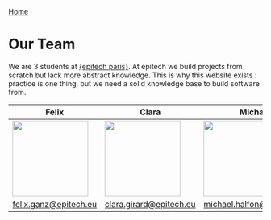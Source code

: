 [Home](index.md)

# Our Team

We are 3 students at [{epitech paris}](http://www.epitech.eu).
At epitech we build projects from scratch but lack more abstract
knowledge. This is why this website exists : practice is one thing,
but we need a solid knowledge base to build software from.


|Felix|Clara|Michael|
|---|---|---|
|<img src="http://ageoflazies.herokuapp.com/images/felix.jpg" width=150>|<img src="http://ageoflazies.herokuapp.com/images/clara.jpg" width=150>|<img src="http://ageoflazies.herokuapp.com/images/michael.png" width=150>|
|felix.ganz@epitech.eu|clara.girard@epitech.eu|michael.halfon@epitech.eu|